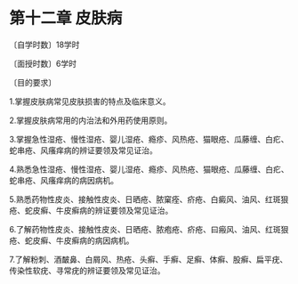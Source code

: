 # 第十二章 皮肤病

〔自学时数〕18学时

〔面授时数〕6学时

〔目的要求〕

1.掌握皮肤病常见皮肤损害的特点及临床意义。

2.掌握皮肤病常用的内治法和外用药使用原则。

3.掌握急性湿疮、慢性湿疮、婴儿湿疮、瘾疹、风热疮、猫眼疮、瓜藤缠、白疕、蛇串疮、风瘙痒病的辨证要领及常见证治。

4.熟悉急性湿疮、慢性湿疮、婴儿湿疮、瘾疹、风热疮、猫眼疮、瓜藤缠、白疕、蛇串疮、风瘙痒病的病因病机。

5.熟悉药物性皮炎、接触性皮炎、日晒疮、脓窠痊、疥疮、白癜风、油风、红斑狠疮、蛇皮癣、牛皮癣病的辨证要领及常见证治。

6.了解药物性皮炎、接触性皮炎、日晒疮、脓疱疮、疥疮、曰瘢风、油风、红斑狠疮、蛇皮癣、牛皮癣病的病因病机。

7.了解粉刺、酒皶鼻、白屑风、热疮、头癣、手癣、足癣、体癣、股癣、扁平疣、传染性软疣、寻常疣的辨证要领及常见证治。
